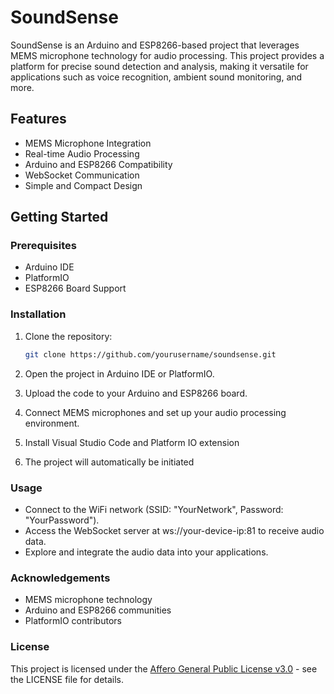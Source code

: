 # SoundSense

SoundSense is an Arduino and ESP8266-based project that leverages MEMS microphone technology for audio processing. This project provides a platform for precise sound detection and analysis, making it versatile for applications such as voice recognition, ambient sound monitoring, and more.

## Features

- MEMS Microphone Integration
- Real-time Audio Processing
- Arduino and ESP8266 Compatibility
- WebSocket Communication
- Simple and Compact Design

## Getting Started

### Prerequisites

- Arduino IDE
- PlatformIO 
- ESP8266 Board Support

### Installation

1. Clone the repository:

   ```bash
   git clone https://github.com/yourusername/soundsense.git
   ```

2. Open the project in Arduino IDE or PlatformIO.
3. Upload the code to your Arduino and ESP8266 board.
4. Connect MEMS microphones and set up your audio processing environment.
5. Install Visual Studio Code and Platform IO extension
6. The project will automatically be initiated


### Usage

- Connect to the WiFi network (SSID: "YourNetwork", Password: "YourPassword").
- Access the WebSocket server at ws://your-device-ip:81 to receive audio data.
- Explore and integrate the audio data into your applications.

### Acknowledgements

- MEMS microphone technology
- Arduino and ESP8266 communities
- PlatformIO contributors

### License

This project is licensed under the [Affero General Public License v3.0](./LICENSE) - see the LICENSE file for details.

